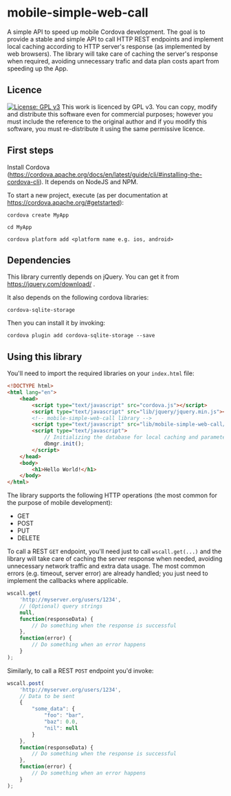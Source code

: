 # mobile-simple-web-call
A simple API to speed up mobile Cordova development. The goal is to provide a stable and simple API to call HTTP REST endpoints and implement local caching according to HTTP server's response (as implemented by web browsers).
The library will take care of caching the server's response when required, avoiding unnecessary trafic and data plan costs apart from speeding up the App.

## Licence

[![License: GPL v3](https://img.shields.io/badge/License-GPL%20v3-blue.svg)](https://www.gnu.org/licenses/gpl-3.0) This work is licenced by GPL v3. You can copy, modify and distribute this software even for commercial purposes; however you must include the reference to the original author and if you modify this software, you must re-distribute it using the same permissive licence.

## First steps

Install Cordova (https://cordova.apache.org/docs/en/latest/guide/cli/#installing-the-cordova-cli). It depends on NodeJS and NPM.

To start a new project, execute (as per documentation at https://cordova.apache.org/#getstarted):

```
cordova create MyApp

cd MyApp

cordova platform add <platform name e.g. ios, android>
```

## Dependencies

This library currently depends on jQuery. You can get it from https://jquery.com/download/ .

It also depends on the following cordova libraries:

```cordova-sqlite-storage```

Then you can install it by invoking:

```
cordova plugin add cordova-sqlite-storage --save
```

## Using this library

You'll need to import the required libraries on your `index.html` file:

```html
<!DOCTYPE html>
<html lang="en">
    <head>
        <script type="text/javascript" src="cordova.js"></script>
        <script type="text/javascript" src="lib/jquery/jquery.min.js"></script>
        <!-- mobile-simple-web-call library -->
        <script type="text/javascript" src="lib/mobile-simple-web-call/core.js"></script>
        <script type="text/javascript">
            // Initializing the database for local caching and parameters
            dbmgr.init();
        </script>
    </head>
    <body>
        <h1>Hello World!</h1>
    </body>
</html>
```

The library supports the following HTTP operations (the most common for the purpose of mobile development):
- GET
- POST
- PUT
- DELETE

To call a REST `GET` endpoint, you'll need just to call `wscall.get(...)` and the library will take care of caching the server response when needed, avoiding unnecessary network traffic and extra data usage. The most common errors (e.g. timeout, server error) are already handled; you just need to implement the callbacks where applicable.

```javascript
wscall.get(
    'http://myserver.org/users/1234',
    // (Optional) query strings
    null,
    function(responseData) {
        // Do something when the response is successful
    },
    function(error) {
        // Do something when an error happens
    }
);
```

Similarly, to call a REST `POST` endpoint you'd invoke:
```javascript
wscall.post(
    'http://myserver.org/users/1234',
    // Data to be sent
    {
        "some_data": {
            "foo": "bar",
            "baz": 0.0,
            "nil": null
        }
    },
    function(responseData) {
        // Do something when the response is successful
    },
    function(error) {
        // Do something when an error happens
    }
);
```
